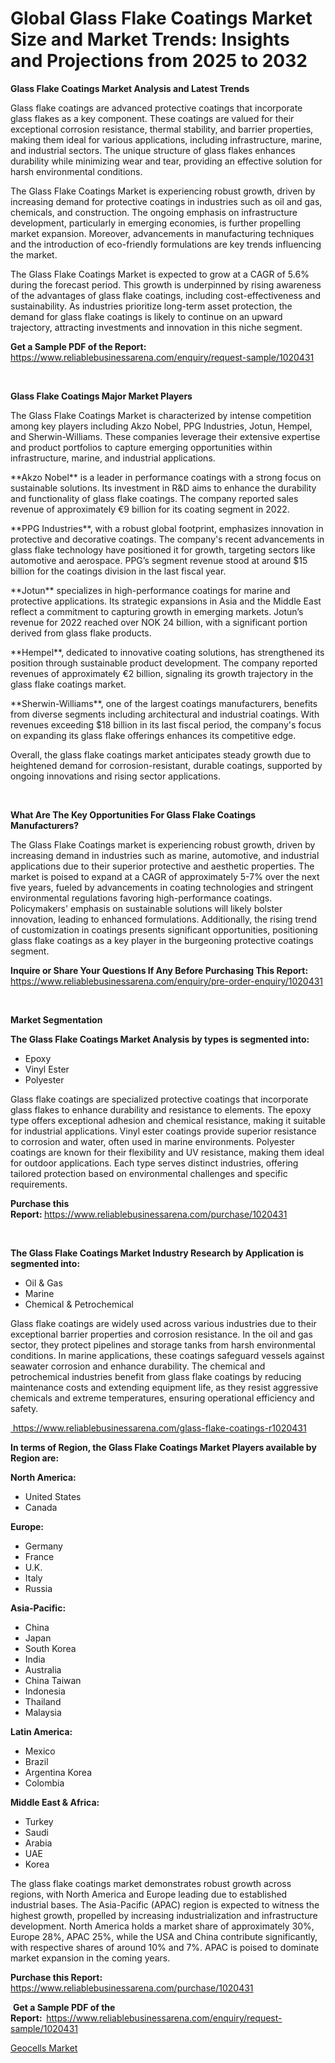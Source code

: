 <p><h1>Global Glass Flake Coatings Market Size and Market Trends: Insights and Projections from 2025 to 2032</h1></p><p><strong>Glass Flake Coatings Market Analysis and Latest Trends</strong></p>
<p><p>Glass flake coatings are advanced protective coatings that incorporate glass flakes as a key component. These coatings are valued for their exceptional corrosion resistance, thermal stability, and barrier properties, making them ideal for various applications, including infrastructure, marine, and industrial sectors. The unique structure of glass flakes enhances durability while minimizing wear and tear, providing an effective solution for harsh environmental conditions.</p><p>The Glass Flake Coatings Market is experiencing robust growth, driven by increasing demand for protective coatings in industries such as oil and gas, chemicals, and construction. The ongoing emphasis on infrastructure development, particularly in emerging economies, is further propelling market expansion. Moreover, advancements in manufacturing techniques and the introduction of eco-friendly formulations are key trends influencing the market.</p><p>The Glass Flake Coatings Market is expected to grow at a CAGR of 5.6% during the forecast period. This growth is underpinned by rising awareness of the advantages of glass flake coatings, including cost-effectiveness and sustainability. As industries prioritize long-term asset protection, the demand for glass flake coatings is likely to continue on an upward trajectory, attracting investments and innovation in this niche segment.</p></p>
<p><strong>Get a Sample PDF of the Report:&nbsp;</strong> <a href="https://www.reliablebusinessarena.com/enquiry/request-sample/1020431?utm_campaign=2136&utm_medium=2&utm_source=Github&utm_content=ia&utm_term=31012025&utm_id=glass-flake-coatings">https://www.reliablebusinessarena.com/enquiry/request-sample/1020431</a></p>
<p>&nbsp;</p>
<p><strong>Glass Flake Coatings Major Market Players</strong></p>
<p><p>The Glass Flake Coatings Market is characterized by intense competition among key players including Akzo Nobel, PPG Industries, Jotun, Hempel, and Sherwin-Williams. These companies leverage their extensive expertise and product portfolios to capture emerging opportunities within infrastructure, marine, and industrial applications.</p><p>**Akzo Nobel** is a leader in performance coatings with a strong focus on sustainable solutions. Its investment in R&D aims to enhance the durability and functionality of glass flake coatings. The company reported sales revenue of approximately €9 billion for its coating segment in 2022.</p><p>**PPG Industries**, with a robust global footprint, emphasizes innovation in protective and decorative coatings. The company's recent advancements in glass flake technology have positioned it for growth, targeting sectors like automotive and aerospace. PPG’s segment revenue stood at around $15 billion for the coatings division in the last fiscal year.</p><p>**Jotun** specializes in high-performance coatings for marine and protective applications. Its strategic expansions in Asia and the Middle East reflect a commitment to capturing growth in emerging markets. Jotun’s revenue for 2022 reached over NOK 24 billion, with a significant portion derived from glass flake products.</p><p>**Hempel**, dedicated to innovative coating solutions, has strengthened its position through sustainable product development. The company reported revenues of approximately €2 billion, signaling its growth trajectory in the glass flake coatings market.</p><p>**Sherwin-Williams**, one of the largest coatings manufacturers, benefits from diverse segments including architectural and industrial coatings. With revenues exceeding $18 billion in its last fiscal period, the company's focus on expanding its glass flake offerings enhances its competitive edge.</p><p>Overall, the glass flake coatings market anticipates steady growth due to heightened demand for corrosion-resistant, durable coatings, supported by ongoing innovations and rising sector applications.</p></p>
<p>&nbsp;</p>
<p><strong>What Are The Key Opportunities For Glass Flake Coatings Manufacturers?</strong></p>
<p><p>The Glass Flake Coatings market is experiencing robust growth, driven by increasing demand in industries such as marine, automotive, and industrial applications due to their superior protective and aesthetic properties. The market is poised to expand at a CAGR of approximately 5-7% over the next five years, fueled by advancements in coating technologies and stringent environmental regulations favoring high-performance coatings. Policymakers' emphasis on sustainable solutions will likely bolster innovation, leading to enhanced formulations. Additionally, the rising trend of customization in coatings presents significant opportunities, positioning glass flake coatings as a key player in the burgeoning protective coatings segment.</p></p>
<p><strong>Inquire or Share Your Questions If Any Before Purchasing This Report:</strong> <a href="https://www.reliablebusinessarena.com/enquiry/pre-order-enquiry/1020431?utm_campaign=2136&utm_medium=2&utm_source=Github&utm_content=ia&utm_term=31012025&utm_id=glass-flake-coatings">https://www.reliablebusinessarena.com/enquiry/pre-order-enquiry/1020431</a></p>
<p>&nbsp;</p>
<p><strong>Market Segmentation</strong></p>
<p><strong>The Glass Flake Coatings Market Analysis by types is segmented into:</strong></p>
<p><ul><li>Epoxy</li><li>Vinyl Ester</li><li>Polyester</li></ul></p>
<p><p>Glass flake coatings are specialized protective coatings that incorporate glass flakes to enhance durability and resistance to elements. The epoxy type offers exceptional adhesion and chemical resistance, making it suitable for industrial applications. Vinyl ester coatings provide superior resistance to corrosion and water, often used in marine environments. Polyester coatings are known for their flexibility and UV resistance, making them ideal for outdoor applications. Each type serves distinct industries, offering tailored protection based on environmental challenges and specific requirements.</p></p>
<p><strong>Purchase this Report:&nbsp;</strong><a href="https://www.reliablebusinessarena.com/purchase/1020431?utm_campaign=2136&utm_medium=2&utm_source=Github&utm_content=ia&utm_term=31012025&utm_id=glass-flake-coatings">https://www.reliablebusinessarena.com/purchase/1020431</a></p>
<p>&nbsp;</p>
<p><strong>The Glass Flake Coatings Market Industry Research by Application is segmented into:</strong></p>
<p><ul><li>Oil & Gas</li><li>Marine</li><li>Chemical & Petrochemical</li></ul></p>
<p><p>Glass flake coatings are widely used across various industries due to their exceptional barrier properties and corrosion resistance. In the oil and gas sector, they protect pipelines and storage tanks from harsh environmental conditions. In marine applications, these coatings safeguard vessels against seawater corrosion and enhance durability. The chemical and petrochemical industries benefit from glass flake coatings by reducing maintenance costs and extending equipment life, as they resist aggressive chemicals and extreme temperatures, ensuring operational efficiency and safety.</p></p>
<p><a href="https://www.reliablebusinessarena.com/glass-flake-coatings-r1020431?utm_campaign=2136&utm_medium=2&utm_source=Github&utm_content=ia&utm_term=31012025&utm_id=glass-flake-coatings">&nbsp;https://www.reliablebusinessarena.com/glass-flake-coatings-r1020431</a></p>
<p><strong>In terms of Region, the Glass Flake Coatings Market Players available by Region are:</strong></p>
<p>
    <p> <strong> North America: </strong>
        <ul>
            <li>United States</li>
            <li>Canada</li>
        </ul>
        </p> 
    <p> <strong> Europe: </strong>
        <ul>
            <li>Germany</li>
            <li>France</li>
            <li>U.K.</li>
            <li>Italy</li>
            <li>Russia</li>
        </ul>
        </p> 
    <p> <strong> Asia-Pacific: </strong>
        <ul>
            <li>China</li>
            <li>Japan</li>
            <li>South Korea</li>
            <li>India</li>
            <li>Australia</li>
            <li>China Taiwan</li>
            <li>Indonesia</li>
            <li>Thailand</li>
            <li>Malaysia</li>
        </ul>
        </p> 
    <p> <strong> Latin America: </strong>
        <ul>
            <li>Mexico</li>
            <li>Brazil</li>
            <li>Argentina Korea</li>
            <li>Colombia</li>
        </ul>
        </p> 
    <p> <strong> Middle East & Africa: </strong>
        <ul>
            <li>Turkey</li>
            <li>Saudi</li>
            <li>Arabia</li>
            <li>UAE</li>
            <li>Korea</li>
        </ul>
    </p>
    </p>
<p><p>The glass flake coatings market demonstrates robust growth across regions, with North America and Europe leading due to established industrial bases. The Asia-Pacific (APAC) region is expected to witness the highest growth, propelled by increasing industrialization and infrastructure development. North America holds a market share of approximately 30%, Europe 28%, APAC 25%, while the USA and China contribute significantly, with respective shares of around 10% and 7%. APAC is poised to dominate market expansion in the coming years.</p></p>
<p><strong>Purchase this Report: </strong><a href="https://www.reliablebusinessarena.com/purchase/1020431?utm_campaign=2136&utm_medium=2&utm_source=Github&utm_content=ia&utm_term=31012025&utm_id=glass-flake-coatings">https://www.reliablebusinessarena.com/purchase/1020431</a></p>
<p>&nbsp;<strong>Get a Sample PDF of the Report:&nbsp;&nbsp;</strong><a href="https://www.reliablebusinessarena.com/enquiry/request-sample/1020431?utm_campaign=2136&utm_medium=2&utm_source=Github&utm_content=ia&utm_term=31012025&utm_id=glass-flake-coatings">https://www.reliablebusinessarena.com/enquiry/request-sample/1020431</a></p>
<p><strong></strong></p>
<p><p><a href="https://github.com/tona7vba/Market-Research-Report-List-1/blob/main/geocells-market.md?utm_campaign=2136&utm_medium=2&utm_source=Github&utm_content=ia&utm_term=31012025&utm_id=glass-flake-coatings">Geocells Market</a></p></p>